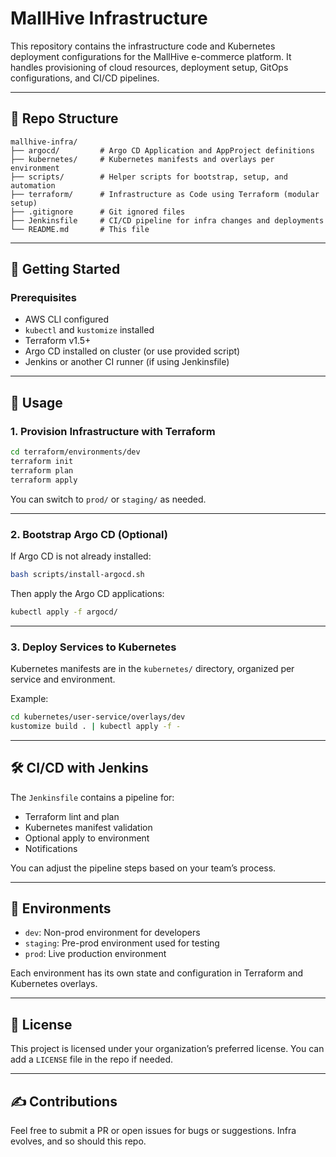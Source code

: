 # MallHive Infrastructure

This repository contains the infrastructure code and Kubernetes deployment configurations for the MallHive e-commerce platform. It handles provisioning of cloud resources, deployment setup, GitOps configurations, and CI/CD pipelines.

---

## 📁 Repo Structure

```plaintext
mallhive-infra/
├── argocd/         # Argo CD Application and AppProject definitions
├── kubernetes/     # Kubernetes manifests and overlays per environment
├── scripts/        # Helper scripts for bootstrap, setup, and automation
├── terraform/      # Infrastructure as Code using Terraform (modular setup)
├── .gitignore      # Git ignored files
├── Jenkinsfile     # CI/CD pipeline for infra changes and deployments
└── README.md       # This file
````

---

## 🔧 Getting Started

### Prerequisites

* AWS CLI configured
* `kubectl` and `kustomize` installed
* Terraform v1.5+
* Argo CD installed on cluster (or use provided script)
* Jenkins or another CI runner (if using Jenkinsfile)

---

## 🚀 Usage

### 1. Provision Infrastructure with Terraform

```bash
cd terraform/environments/dev
terraform init
terraform plan
terraform apply
```

You can switch to `prod/` or `staging/` as needed.

---

### 2. Bootstrap Argo CD (Optional)

If Argo CD is not already installed:

```bash
bash scripts/install-argocd.sh
```

Then apply the Argo CD applications:

```bash
kubectl apply -f argocd/
```

---

### 3. Deploy Services to Kubernetes

Kubernetes manifests are in the `kubernetes/` directory, organized per service and environment.

Example:

```bash
cd kubernetes/user-service/overlays/dev
kustomize build . | kubectl apply -f -
```

---

## 🛠 CI/CD with Jenkins

The `Jenkinsfile` contains a pipeline for:

* Terraform lint and plan
* Kubernetes manifest validation
* Optional apply to environment
* Notifications

You can adjust the pipeline steps based on your team’s process.

---

## 🧪 Environments

* `dev`: Non-prod environment for developers
* `staging`: Pre-prod environment used for testing
* `prod`: Live production environment

Each environment has its own state and configuration in Terraform and Kubernetes overlays.

---

## 📜 License

This project is licensed under your organization’s preferred license.
You can add a `LICENSE` file in the repo if needed.

---

## ✍️ Contributions

Feel free to submit a PR or open issues for bugs or suggestions. Infra evolves, and so should this repo.

```

